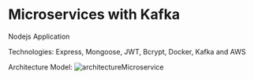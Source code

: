 # Microservices with Kafka
Nodejs Application


Technologies: Express, Mongoose, JWT, Bcrypt, Docker, Kafka and AWS

Architecture Model:
![architectureMicroservice](https://user-images.githubusercontent.com/55800764/168503175-0808e1ba-bc42-4ae5-94d6-968d0c5b484c.png)
